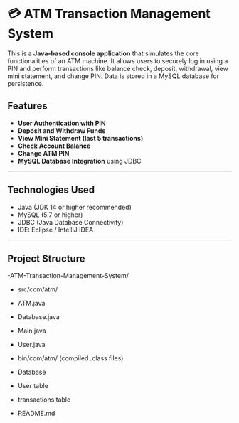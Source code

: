 # 💳 ATM Transaction Management System

This is a **Java-based console application** that simulates the core functionalities of an ATM machine. 
It allows users to securely log in using a PIN and perform transactions like balance check, deposit, withdrawal, view mini statement,
and change PIN. Data is stored in a MySQL database for persistence.

## Features

-  **User Authentication with PIN**
-  **Deposit and Withdraw Funds**
-  **View Mini Statement (last 5 transactions)**
-  **Check Account Balance**
-  **Change ATM PIN**
-  **MySQL Database Integration** using JDBC

---

## Technologies Used

- Java (JDK 14 or higher recommended)
- MySQL (5.7 or higher)
- JDBC (Java Database Connectivity)
- IDE: Eclipse / IntelliJ IDEA
---

## Project Structure

-ATM-Transaction-Management-System/
- src/com/atm/ 
-  ATM.java 
-  Database.java 
-  Main.java 
-  User.java 
- bin/com/atm/ (compiled .class files)
  
- Database
- User table
- transactions table
- README.md
